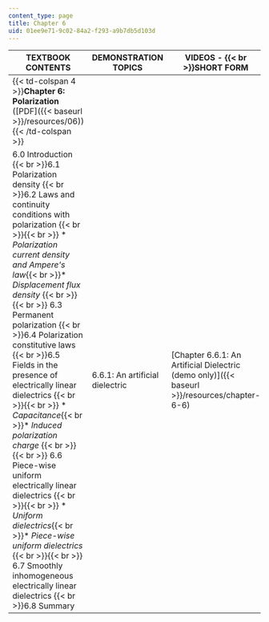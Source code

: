 ```yaml
---
content_type: page
title: Chapter 6
uid: 01ee9e71-9c02-84a2-f293-a9b7db5d103d
---
```


| TEXTBOOK CONTENTS | DEMONSTRATION TOPICS | VIDEOS -  {{< br >}}SHORT FORM | VIDEOS -  {{< br >}}LONG FORM |
| --- | --- | --- | --- |
| {{< td-colspan 4 >}}**Chapter 6: Polarization** ([PDF]({{< baseurl >}}/resources/06)){{< /td-colspan >}} ||||
| 6.0 Introduction  {{< br >}}6.1 Polarization density  {{< br >}}6.2 Laws and continuity conditions with polarization {{< br >}}{{< br >}} *   _Polarization current density and Ampere's law_{{< br >}}*   _Displacement flux density_ {{< br >}}{{< br >}} 6.3 Permanent polarization  {{< br >}}6.4 Polarization constitutive laws  {{< br >}}6.5 Fields in the presence of electrically linear dielectrics {{< br >}}{{< br >}} *   _Capacitance_{{< br >}}*   _Induced polarization charge_ {{< br >}}{{< br >}} 6.6 Piece-wise uniform electrically linear dielectrics {{< br >}}{{< br >}} *   _Uniform dielectrics_{{< br >}}*   _Piece-wise uniform dielectrics_ {{< br >}}{{< br >}} 6.7 Smoothly inhomogeneous electrically linear dielectrics  {{< br >}}6.8 Summary | 6.6.1: An artificial dielectric | [Chapter 6.6.1: An Artificial Dielectric (demo only)]({{< baseurl >}}/resources/chapter-6-6) | [Chapter 6.6.1: An Artificial Dielectric]({{< baseurl >}}/resources/chapter-6-6-1)